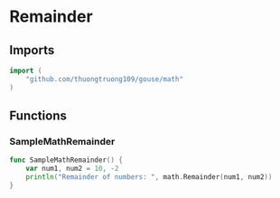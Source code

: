 # Remainder

## Imports

```go
import (
	"github.com/thuongtruong109/gouse/math"
)
```
## Functions


### SampleMathRemainder

```go
func SampleMathRemainder() {
	var num1, num2 = 10, -2
	println("Remainder of numbers: ", math.Remainder(num1, num2))
}
```
